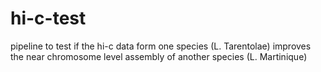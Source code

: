 # hi-c-test

pipeline to test if the hi-c data form one species (L. Tarentolae) improves the near chromosome level assembly of another species (L. Martinique)
